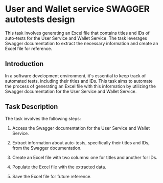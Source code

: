 # User and Wallet service SWAGGER autotests design

This task involves generating an Excel file that contains titles and IDs of auto-tests for the User Service and Wallet Service. The task leverages Swagger documentation to extract the necessary information and create an Excel file for reference.

## Introduction

In a software development environment, it's essential to keep track of automated tests, including their titles and IDs. This task aims to automate the process of generating an Excel file with this information by utilizing the Swagger documentation for the User Service and Wallet Service.

## Task Description

The task involves the following steps:

1. Access the Swagger documentation for the User Service and Wallet Service.

2. Extract information about auto-tests, specifically their titles and IDs, from the Swagger documentation.

3. Create an Excel file with two columns: one for titles and another for IDs.

4. Populate the Excel file with the extracted data.

5. Save the Excel file for future reference.
